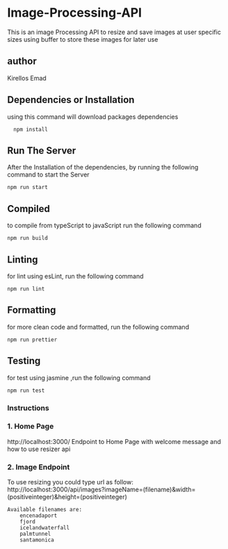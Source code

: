 # Image-Processing-API
This is an image Processing API 
to resize and save images at user specific sizes
using buffer to store these images for later use 

## author 
Kirellos Emad

## Dependencies or Installation
using this command will download packages dependencies 
```properties
  npm install 
```

## Run The Server
After the Installation of the dependencies, by running 
the following command to start the Server
```properties
npm run start
```

## Compiled
to compile from typeScript to javaScript run
the following command 
```properties
npm run build
```

## Linting
for lint using  esLint, run
the following command 
```properties
npm run lint
```

## Formatting
for more clean code and formatted, run 
the following command 
```properties
npm run prettier
```

## Testing
for test using jasmine ,run
the following command 
```properties
npm run test
```


### Instructions
### 1. Home Page
http://localhost:3000/
Endpoint to Home Page with welcome message and how to use resizer api
### 2. Image Endpoint
To use resizing you could type url as follow:
http://localhost:3000/api/images?imageName=(filename)&width=(positiveinteger)&height=(positiveinteger)


    Available filenames are:
        encenadaport
        fjord
        icelandwaterfall
        palmtunnel
        santamonica
